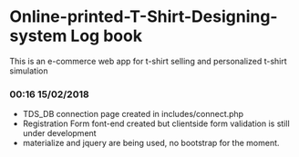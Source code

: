 # Online-printed-T-Shirt-Designing-system Log book
This is an e-commerce web app for t-shirt selling and personalized t-shirt  simulation

### 00:16 15/02/2018
* TDS_DB connection page created in includes/connect.php
* Registration Form font-end created but clientside form validation is still under development
* materialize and jquery are being used,  no bootstrap for the moment.
